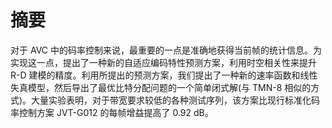 # 摘要

对于 AVC 中的码率控制来说，最重要的一点是准确地获得当前帧的统计信息。为实现这一点，提出了一种新的自适应编码特性预测方案，利用时空相关性来提升R-D 建模的精度。利用所提出的预测方案，我们提出了一种新的速率函数和线性失真模型，然后导出了最优比特分配问题的一个简单闭式解(与 TMN-8 相似的方式)。大量实验表明，对于带宽要求较低的各种测试序列，该方案比现行标准化码率控制方案 JVT-G012 的每帧增益提高了 0.92 dB。
